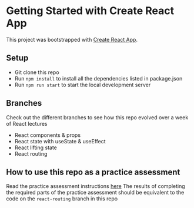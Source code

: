 # Getting Started with Create React App

This project was bootstrapped with [Create React App](https://github.com/facebook/create-react-app).

## Setup
- Git clone this repo
- Run `npm install` to install all the dependencies listed in package.json
- Run `npm run start` to start the local development server

## Branches
Check out the different branches to see how this repo evolved over a week of React lectures
- React components & props
- React state with useState & useEffect
- React lifting state
- React routing

## How to use this repo as a practice assessment
Read the practice assessment instructions [here](./AssessmentPractice.md)
The results of completing the required parts of the practice assessment should be equivalent to the code on the `react-routing` branch in this repo
